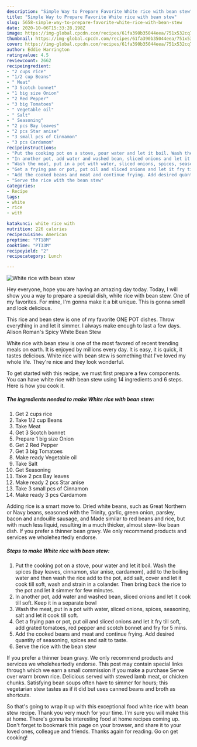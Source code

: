 ```yaml
---
description: "Simple Way to Prepare Favorite White rice with bean stew"
title: "Simple Way to Prepare Favorite White rice with bean stew"
slug: 5658-simple-way-to-prepare-favorite-white-rice-with-bean-stew
date: 2020-10-06T15:33:28.198Z
image: https://img-global.cpcdn.com/recipes/61fa390b35044eea/751x532cq70/white-rice-with-bean-stew-recipe-main-photo.jpg
thumbnail: https://img-global.cpcdn.com/recipes/61fa390b35044eea/751x532cq70/white-rice-with-bean-stew-recipe-main-photo.jpg
cover: https://img-global.cpcdn.com/recipes/61fa390b35044eea/751x532cq70/white-rice-with-bean-stew-recipe-main-photo.jpg
author: Eddie Harrington
ratingvalue: 4.5
reviewcount: 2662
recipeingredient:
- "2 cups rice"
- "1/2 cup Beans"
- " Meat"
- "3 Scotch bonnet"
- "1 big size Onion"
- "2 Red Pepper"
- "3 big Tomatoes"
- " Vegetable oil"
- " Salt"
- " Seasoning"
- "2 pcs Bay leaves"
- "2 pcs Star anise"
- "3 small pcs of Cinnamon"
- "3 pcs Cardamom"
recipeinstructions:
- "Put the cooking pot on a stove, pour water and let it boil. Wash the spices (bay leaves, cinnamon, star anise, cardamom), add to the boiling water and then wash the rice add to the pot, add salt, cover and let it cook till soft, wash and strain in a colander. Then bring back the rice to the pot and let it simmer for few minutes."
- "In another pot, add water and washed bean, sliced onions and let it cook till soft. Keep it in a separate bowl"
- "Wash the meat, put in a pot with water, sliced onions, spices, seasoning, salt and let it cook till soft."
- "Get a frying pan or pot, put oil and sliced onions and let it fry till soft, add grated tomatoes, red pepper and scotch bonnet and fry for 5 mins."
- "Add the cooked beans and meat and continue frying. Add desired quantity of seasoning, spices and salt to taste."
- "Serve the rice with the bean stew"
categories:
- Recipe
tags:
- white
- rice
- with

katakunci: white rice with 
nutrition: 226 calories
recipecuisine: American
preptime: "PT18M"
cooktime: "PT33M"
recipeyield: "2"
recipecategory: Lunch

---
```



![White rice with bean stew](https://img-global.cpcdn.com/recipes/61fa390b35044eea/751x532cq70/white-rice-with-bean-stew-recipe-main-photo.jpg)

Hey everyone, hope you are having an amazing day today. Today, I will show you a way to prepare a special dish, white rice with bean stew. One of my favorites. For mine, I'm gonna make it a bit unique. This is gonna smell and look delicious.

This rice and bean stew is one of my favorite ONE POT dishes. Throw everything in and let it simmer. I always make enough to last a few days. Alison Roman&#39;s Spicy White Bean Stew

White rice with bean stew is one of the most favored of recent trending meals on earth. It is enjoyed by millions every day. It is easy, it is quick, it tastes delicious. White rice with bean stew is something that I've loved my whole life. They're nice and they look wonderful.


To get started with this recipe, we must first prepare a few components. You can have white rice with bean stew using 14 ingredients and 6 steps. Here is how you cook it.

<!--inarticleads1-->

##### The ingredients needed to make White rice with bean stew:

1. Get 2 cups rice
1. Take 1/2 cup Beans
1. Take  Meat
1. Get 3 Scotch bonnet
1. Prepare 1 big size Onion
1. Get 2 Red Pepper
1. Get 3 big Tomatoes
1. Make ready  Vegetable oil
1. Take  Salt
1. Get  Seasoning
1. Take 2 pcs Bay leaves
1. Make ready 2 pcs Star anise
1. Take 3 small pcs of Cinnamon
1. Make ready 3 pcs Cardamom


Adding rice is a smart move to. Dried white beans, such as Great Northern or Navy beans, seasoned with the Trinity, garlic, green onion, parsley, bacon and andouille sausage, and Made similar to red beans and rice, but with much less liquid, resulting in a much thicker, almost stew-like bean dish. If you prefer a thinner bean gravy. We only recommend products and services we wholeheartedly endorse. 

<!--inarticleads2-->

##### Steps to make White rice with bean stew:

1. Put the cooking pot on a stove, pour water and let it boil. Wash the spices (bay leaves, cinnamon, star anise, cardamom), add to the boiling water and then wash the rice add to the pot, add salt, cover and let it cook till soft, wash and strain in a colander. Then bring back the rice to the pot and let it simmer for few minutes.
1. In another pot, add water and washed bean, sliced onions and let it cook till soft. Keep it in a separate bowl
1. Wash the meat, put in a pot with water, sliced onions, spices, seasoning, salt and let it cook till soft.
1. Get a frying pan or pot, put oil and sliced onions and let it fry till soft, add grated tomatoes, red pepper and scotch bonnet and fry for 5 mins.
1. Add the cooked beans and meat and continue frying. Add desired quantity of seasoning, spices and salt to taste.
1. Serve the rice with the bean stew


If you prefer a thinner bean gravy. We only recommend products and services we wholeheartedly endorse. This post may contain special links through which we earn a small commission if you make a purchase Serve over warm brown rice. Delicious served with stewed lamb meat, or chicken chunks. Satisfying bean soups often have to simmer for hours; this vegetarian stew tastes as if it did but uses canned beans and broth as shortcuts. 

So that's going to wrap it up with this exceptional food white rice with bean stew recipe. Thank you very much for your time. I'm sure you will make this at home. There's gonna be interesting food at home recipes coming up. Don't forget to bookmark this page on your browser, and share it to your loved ones, colleague and friends. Thanks again for reading. Go on get cooking!
